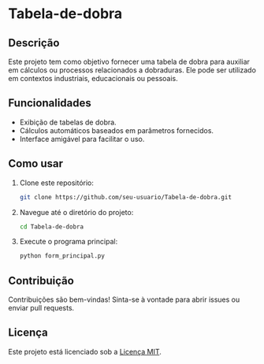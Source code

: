 # Tabela-de-dobra

## Descrição
Este projeto tem como objetivo fornecer uma tabela de dobra para auxiliar em cálculos ou processos relacionados a dobraduras. Ele pode ser utilizado em contextos industriais, educacionais ou pessoais.

## Funcionalidades
- Exibição de tabelas de dobra.
- Cálculos automáticos baseados em parâmetros fornecidos.
- Interface amigável para facilitar o uso.

## Como usar
1. Clone este repositório:
   ```bash
   git clone https://github.com/seu-usuario/Tabela-de-dobra.git
   ```
2. Navegue até o diretório do projeto:
   ```bash
   cd Tabela-de-dobra
   ```
3. Execute o programa principal:
   ```bash
   python form_principal.py
   ```

## Contribuição
Contribuições são bem-vindas! Sinta-se à vontade para abrir issues ou enviar pull requests.

## Licença
Este projeto está licenciado sob a [Licença MIT](LICENSE).